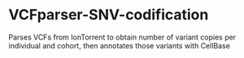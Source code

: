 # VCFparser-SNV-codification
Parses VCFs from IonTorrent to obtain number of variant copies per individual and cohort, then annotates those variants with CellBase
